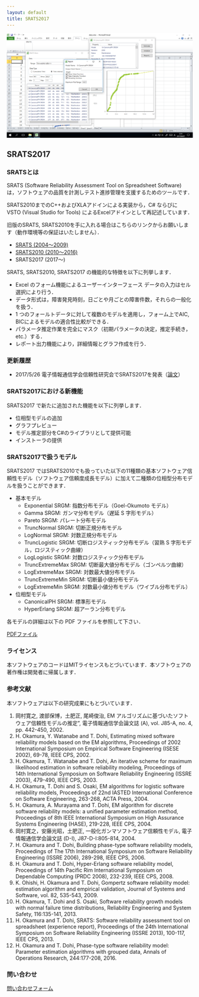 ```yaml
---
layout: default
title: SRATS2017
---
```


![](img/scr4.png)

## SRATS2017

### SRATSとは

SRATS (Software Reliability Assessment Tool on Spreadsheet Software) は，ソフトウェアの品質を計測しテスト進捗管理を支援するためのツールです．

SRATS2010までのC++およびXLAアドインによる実装から，C# ならびに VSTO (Visual Studio for Tools) によるExcelアドインとして再記述しています．

旧版のSRATS, SRATS2010を手に入れる場合はこちらのリンクからお願いします（動作環境等の保証はいたしません）．

- [SRATS (2004〜2009)](https://swreliab.github.io/SRATS2010/manual/home.html)
- [SRATS2010 (2010〜2016)](https://swreliab.github.io/SRATS2010/)
- SRATS2017 (2017〜)

SRATS, SRATS2010, SRATS2017 の機能的な特徴を以下に列挙します．
- Excel のフォーム機能によるユーザーインターフェース データの入力はセル選択により行う．
- データ形式は，障害発見時刻，日ごとや月ごとの障害件数，それらの一般化を扱う．
- 1 つのフォールトデータに対して複数のモデルを適用し，フォーム上でAIC, BICによるモデルの適合性比較ができる．
- パラメータ推定作業を完全にマスク（初期パラメータの決定，推定手続き，etc.）する．
- レポート出力機能により，詳細情報とグラフ作成を行う．

### 更新履歴

- 2017/5/26 電子情報通信学会信頼性研究会でSRATS2017を発表（[論文](pdfs/ieice20170526.pdf)）

### SRATS2017における新機能

SRATS2017 で新たに追加された機能を以下に列挙します．
- 位相型モデルの追加
- グラフプレビュー
- モデル推定部分をC#のライブラリとして提供可能
- インストーラの提供

### SRATS2017で扱うモデル

SRATS2017 ではSRATS2010でも扱っていた以下の11種類の基本ソフトウェア信頼性モデル（ソフトウェア信頼度成長モデル）に加えて二種類の位相型分布モデルを扱うことができます．

- 基本モデル
    - Exponential SRGM: 指数分布モデル（Goel-Okumoto モデル）
    - Gamma SRGM: ガンマ分布モデル（遅延 S 字形モデル）
    - Pareto SRGM: パレート分布モデル
    - TruncNormal SRGM: 切断正規分布モデル
    - LogNormal SRGM: 対数正規分布モデル
    - TruncLogistic SRGM: 切断ロジスティック分布モデル（習熟 S 字形モデル，ロジスティック曲線）
    - LogLogistic SRGM: 対数ロジスティック分布モデル
    - TruncExtremeMax SRGM: 切断最大値分布モデル（ゴンペルツ曲線）
    - LogExtremeMax SRGM: 対数最大値分布モデル
    - TruncExtremeMin SRGM: 切断最小値分布モデル
    - LogExtremeMin SRGM: 対数最小値分布モデル（ワイブル分布モデル）
- 位相型モデル
    - CanonicalPH SRGM: 標準形モデル
    - HyperErlang SRGM: 超アーラン分布モデル

各モデルの詳細は以下の PDF ファイルを参照して下さい．

[PDFファイル](pdfs/models.pdf)

### ライセンス

本ソフトウェアのコードはMITライセンスもとづいています．本ソフトウェアの著作権は開発者に帰属します．

### 参考文献

本ソフトウェアは以下の研究成果にもとづいています．

1. 岡村寛之, 渡部保博，土肥正, 尾崎俊治, EM アルゴリズムに基づいたソフトウェア信頼性モデルの推定”, 電子情報通信学会論文誌 (A), vol. J85-A, no. 4, pp. 442-450, 2002.
1. H. Okamura, Y. Watanabe and T. Dohi, Estimating mixed software reliability models based on the EM algorithms, Proceedings of 2002 International Symposium on Empirical Software Engineering (ISESE 2002), 69-78, IEEE CPS, 2002.
1. H. Okamura, T. Watanabe and T. Dohi, An iterative scheme for maximum likelihood estimation in software reliability modeling, Proceedings of 14th International Symposium on Software Reliability Engineering (ISSRE 2003), 479-490, IEEE CPS, 2003.
1. H. Okamura, T. Dohi and S. Osaki, EM algorithms for logistic software reliability models, Proceedings of 22nd IASTED International Conference on Software Engineering, 263-268, ACTA Press, 2004.
1. H. Okamura, A. Murayama and T. Dohi, EM algorithm for discrete software reliability models: a unified parameter estimation method, Proceedings of 8th IEEE International Symposium on High Assurance Systems Engineering (HASE), 219-228, IEEE CPS, 2004.
1. 岡村寛之，安藤光昭，土肥正, 一般化ガンマソフトウェア信頼性モデル, 電子情報通信学会論文誌 (D-I), J87-D-I:805-814, 2004.
1. H. Okamura and T. Dohi, Building phase-type software reliability models, Proceedings of The 17th International Symposium on Software Reliability Engineering (ISSRE 2006), 289-298, IEEE CPS, 2006.
1. H. Okamura and T. Dohi, Hyper-Erlang software reliability model, Proceedings of 14th Pacific Rim International Symposium on Dependable Computing (PRDC 2008), 232-239, IEEE CPS, 2008.
1. K. Ohishi, H. Okamura and T. Dohi, Gompertz software reliability model: estimation algorithm and empirical validation, Journal of Systems and Software, vol. 82, 535-543, 2009.
1. H. Okamura, T. Dohi and S. Osaki, Software reliability growth models with normal failure time distributions, Reliability Engineering and System Safety, 116:135-141, 2013.
1. H. Okamura and T. Dohi, SRATS: Software reliability assessment tool on spreadsheet (experience report), Proceedings of the 24th International Symposium on Software Reliability Engineering (ISSRE 2013), 100-117, IEEE CPS, 2013.
1. H. Okamura and T. Dohi, Phase-type software reliability model: Parameter estimation algorithms with grouped data, Annals of Operations Research, 244:177-208, 2016.

### 問い合わせ

[問い合わせフォーム](https://forms.office.com/Pages/ResponsePage.aspx?id=3VQExGOyJkmGjY4SZA03UIHp3P20ykRKqppQ5eyYCWlUMlNBWU9WOVI1UkFFVkRKNzVQN1dDTjcyTS4u)

